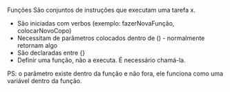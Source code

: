 Funções 
São conjuntos de instruções que executam uma tarefa x.

 - São iniciadas com verbos (exemplo: fazerNovaFunção, colocarNovoCopo)
 - Necessitam de parâmetros colocados dentro de  () - normalmente retornam algo
 - São declaradas entre {}
 - Definir uma função, não a executa. É necessário chamá-la.

PS: o parâmetro existe dentro da função e não fora, ele funciona como uma variável dentro da função.

